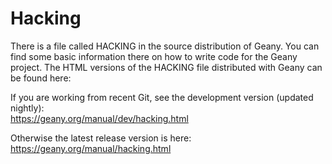 Hacking
==========

There is a file called HACKING in the source distribution of Geany. You can find some basic information there on how to write code for the Geany project. The HTML versions of the HACKING file distributed with Geany can be found here:

If you are working from recent Git, see the development version (updated nightly):  
https://geany.org/manual/dev/hacking.html

Otherwise the latest release version is here:  
https://geany.org/manual/hacking.html
